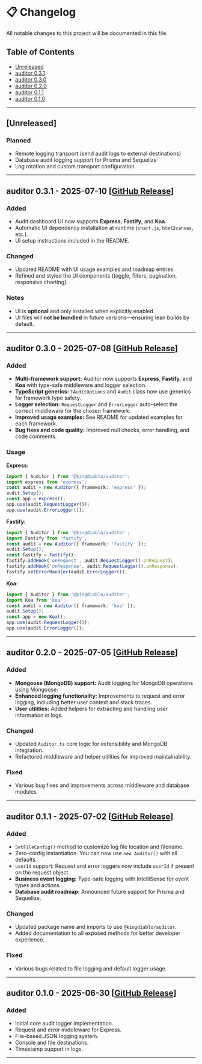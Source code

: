 # 📋 Changelog

All notable changes to this project will be documented in this file.

## Table of Contents

* [Unreleased](#unreleased)
* [auditor 0.3.1](#auditor-031---2025-07-10)
* [auditor 0.3.0](#auditor-030---2025-07-08)
* [auditor 0.2.0](#auditor-020---2025-07-05)
* [auditor 0.1.1](#auditor-011---2025-07-02)
* [auditor 0.1.0](#auditor-010---2025-06-30)

---

## \[Unreleased]

### Planned

* Remote logging transport (send audit logs to external destinations)
* Database audit logging support for Prisma and Sequelize
* Log rotation and custom transport configuration

---

## auditor 0.3.1 - 2025-07-10 \[[GitHub Release](https://github.com/King-diablo/auditor/releases/tag/v0.3.1)]

### Added

* Audit dashboard UI now supports **Express**, **Fastify**, and **Koa**.
* Automatic UI dependency installation at runtime (`chart.js`, `html2canvas`, etc.).
* UI setup instructions included in the README.

### Changed

* Updated README with UI usage examples and roadmap entries.
* Refined and styled the UI components (toggle, filters, pagination, responsive charting).

### Notes

* UI is **optional** and only installed when explicitly enabled.
* UI files will **not be bundled** in future versions—ensuring lean builds by default.

---

## auditor 0.3.0 - 2025-07-08 \[[GitHub Release](https://github.com/King-diablo/auditor/releases/tag/v0.3.0)]

### Added

* **Multi-framework support:** Auditor now supports **Express**, **Fastify**, and **Koa** with type-safe middleware and logger selection.
* **TypeScript generics:** `TAuditOptions` and `Audit` class now use generics for framework type safety.
* **Logger selection:** `RequestLogger` and `ErrorLogger` auto-select the correct middleware for the chosen framework.
* **Improved usage examples:** See README for updated examples for each framework.
* **Bug fixes and code quality:** Improved null checks, error handling, and code comments.

### Usage

**Express:**

```ts
import { Auditor } from '@kingdiablo/auditor';
import express from 'express';
const audit = new Auditor({ framework: 'express' });
audit.Setup();
const app = express();
app.use(audit.RequestLogger());
app.use(audit.ErrorLogger());
```

**Fastify:**

```ts
import { Auditor } from '@kingdiablo/auditor';
import Fastify from 'fastify';
const audit = new Auditor({ framework: 'fastify' });
audit.Setup();
const fastify = Fastify();
fastify.addHook('onRequest', audit.RequestLogger().onRequest);
fastify.addHook('onResponse', audit.RequestLogger().onResponse);
fastify.setErrorHandler(audit.ErrorLogger());
```

**Koa:**

```ts
import { Auditor } from '@kingdiablo/auditor';
import Koa from 'koa';
const audit = new Auditor({ framework: 'koa' });
audit.Setup();
const app = new Koa();
app.use(audit.RequestLogger());
app.use(audit.ErrorLogger());
```

---

## auditor 0.2.0 - 2025-07-05 \[[GitHub Release](https://github.com/King-diablo/auditor/releases/tag/v0.2.0)]

### Added

* **Mongoose (MongoDB) support:** Audit logging for MongoDB operations using Mongoose.
* **Enhanced logging functionality:** Improvements to request and error logging, including better user context and stack traces.
* **User utilities:** Added helpers for extracting and handling user information in logs.

### Changed

* Updated `Auditor.ts` core logic for extensibility and MongoDB integration.
* Refactored middleware and helper utilities for improved maintainability.

### Fixed

* Various bug fixes and improvements across middleware and database modules.

---

## auditor 0.1.1 - 2025-07-02 \[[GitHub Release](https://github.com/King-diablo/auditor/releases/tag/v0.1.1)]

### Added

* `SetFileConfig()` method to customize log file location and filename.
* Zero-config instantiation: You can now use `new Auditor()` with all defaults.
* `userId` support: Request and error loggers now include `userId` if present on the request object.
* **Business event logging:** Type-safe logging with IntelliSense for event types and actions.
* **Database audit roadmap:** Announced future support for Prisma and Sequelize.

### Changed

* Updated package name and imports to use `@kingdiablo/auditor`.
* Added documentation to all exposed methods for better developer experience.

### Fixed

* Various bugs related to file logging and default logger usage.

---

## auditor 0.1.0 - 2025-06-30 \[[GitHub Release](https://github.com/King-diablo/auditor/releases/tag/v0.1.0)]

### Added

* Initial core audit logger implementation.
* Request and error middleware for Express.
* File-based JSON logging system.
* Console and file destinations.
* Timestamp support in logs.

---
